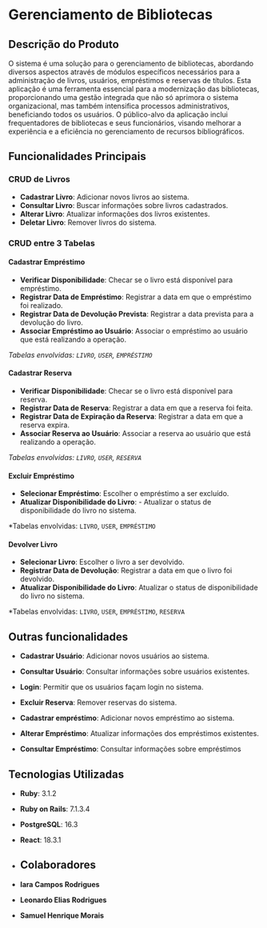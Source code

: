 ﻿
# Gerenciamento de Bibliotecas

## Descrição do Produto
O sistema é uma solução para o gerenciamento de bibliotecas, abordando diversos aspectos através de módulos específicos necessários para a administração de livros, usuários, empréstimos e reservas de títulos. Esta aplicação é uma ferramenta essencial para a modernização das bibliotecas, proporcionando uma gestão integrada que não só aprimora o sistema organizacional, mas também intensifica processos administrativos, beneficiando todos os usuários. O público-alvo da aplicação inclui frequentadores de bibliotecas e seus funcionários, visando melhorar a experiência e a eficiência no gerenciamento de recursos bibliográficos.

## Funcionalidades Principais

### CRUD de Livros
- **Cadastrar Livro**: Adicionar novos livros ao sistema.
- **Consultar Livro**: Buscar informações sobre livros cadastrados.
- **Alterar Livro**: Atualizar informações dos livros existentes.
- **Deletar Livro**: Remover livros do sistema.

### CRUD entre 3 Tabelas

#### Cadastrar Empréstimo
- **Verificar Disponibilidade**: Checar se o livro está disponível para empréstimo.
- **Registrar Data de Empréstimo**: Registrar a data em que o empréstimo foi realizado.
- **Registrar Data de Devolução Prevista**: Registrar a data prevista para a devolução do livro.
- **Associar Empréstimo ao Usuário**: Associar o empréstimo ao usuário que está realizando a operação.

*Tabelas envolvidas: `LIVRO`, `USER`, `EMPRÉSTIMO`*

#### Cadastrar Reserva
- **Verificar Disponibilidade**: Checar se o livro está disponível para reserva.
- **Registrar Data de Reserva**: Registrar a data em que a reserva foi feita.
- **Registrar Data de Expiração da Reserva**: Registrar a data em que a reserva expira.
- **Associar Reserva ao Usuário**: Associar a reserva ao usuário que está realizando a operação.

*Tabelas envolvidas: `LIVRO`, `USER`, `RESERVA`*

#### Excluir Empréstimo
- **Selecionar Empréstimo**: Escolher o empréstimo a ser excluído.
- **Atualizar Disponibilidade do Livro**: - Atualizar o status de disponibilidade do livro no sistema.

*Tabelas envolvidas: `LIVRO`, `USER`, `EMPRÉSTIMO`

#### Devolver Livro
- **Selecionar Livro**: Escolher o livro a ser devolvido.
- **Registrar Data de Devolução**: Registrar a data em que o livro foi devolvido.
- **Atualizar Disponibilidade do Livro**: Atualizar o status de disponibilidade do livro no sistema.

*Tabelas envolvidas: `LIVRO`, `USER`, `EMPRÉSTIMO`, `RESERVA`

## Outras funcionalidades
- **Cadastrar Usuário**: Adicionar novos usuários ao sistema.
- **Consultar Usuário**: Consultar informações sobre usuários existentes.
- **Login**: Permitir que os usuários façam login no sistema.
- **Excluir Reserva**: Remover reservas do sistema.
- **Cadastrar empréstimo**: Adicionar novos empréstimo ao sistema.

- **Alterar Empréstimo**: Atualizar informações dos empréstimos existentes.
- **Consultar Empréstimo**: Consultar informações sobre empréstimos

## Tecnologias Utilizadas

- **Ruby**: 3.1.2
- **Ruby on Rails**: 7.1.3.4
- **PostgreSQL**: 16.3
- **React**: 18.3.1

  
- ## Colaboradores

- **Iara Campos Rodrigues**
- **Leonardo Elias Rodrigues**
- **Samuel Henrique Morais**


